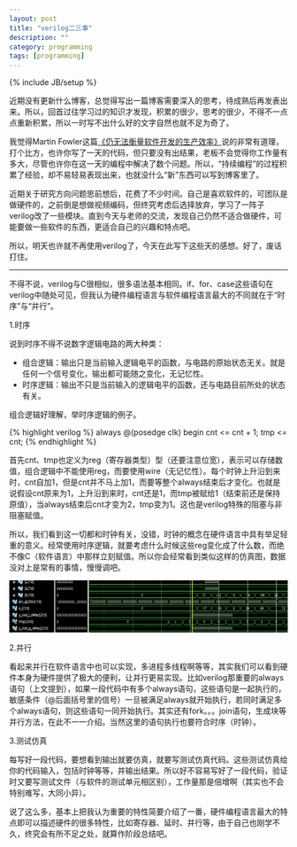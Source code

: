 ```yaml
---
layout: post
title: "verilog二三事"
description: ""
category: programming
tags: [programming]
---
```

{% include JB/setup %}


近期没有更新什么博客，总觉得写出一篇博客需要深入的思考，待成熟后再发表出来。所以，回首过往学习过的知识才发现，积累的很少，思考的很少，不得不一点点重新积累，所以一时写不出什么好的文字自然也就不足为奇了。

我觉得Martin Fowler这篇[《仍无法衡量软件开发的生产效率》](http://blog.jobbole.com/47503/)说的非常有道理，打个比方，也许你写了一天的代码，但只要没有出结果，老板不会觉得你工作量有多大，尽管也许你在这一天的编程中解决了数个问题。所以，“持续编程”的过程积累了经验，却不易轻易表现出来，也就没什么“新”东西可以写到博客里了。

近期关于研究方向问题思前想后，花费了不少时间。自己是喜欢软件的，可团队是做硬件的，之前倒是想做视频编码，但终究考虑后选择放弃，学习了一阵子verilog改了一些模块。直到今天与老师的交流，发现自己仍然不适合做硬件，可能要做一些软件的东西，更适合自己的兴趣和特点吧。

所以，明天也许就不再使用verilog了，今天在此写下这些天的感想。好了，废话打住。

* * *


不得不说，verilog与C很相似，很多语法基本相同。if、for、case这些语句在verilog中随处可见，但我认为硬件编程语言与软件编程语言最大的不同就在于“时序”与“并行”。

1.时序

说到时序不得不说数字逻辑电路的两大种类：

 - 组合逻辑：输出只是当前输入逻辑电平的函数，与电路的原始状态无关。就是任何一个信号变化，输出都可能随之变化，无记忆性。
 - 时序逻辑：输出不只是当前输入的逻辑电平的函数，还与电路目前所处的状态有关。

组合逻辑好理解，举时序逻辑的例子。

{% highlight verilog %}
always @(posedge clk) begin
     cnt <= cnt + 1;
     tmp <= cnt;
{% endhighlight %}

首先cnt、tmp也定义为reg（寄存器类型）型（还要注意位宽），表示可以存储数值，组合逻辑中不能使用reg，而要使用wire（无记忆性）。每个时钟上升沿到来时，cnt自加1，但是cnt并不马上加1，而要等整个always结束后才变化。也就是说假设cnt原来为1，上升沿到来时，cnt还是1，而tmp被赋给1（结束前还是保持原值），当always结束后cnt才变为2，tmp变为1。这也是verilog特殊的阻塞与非阻塞赋值。

所以，我们看到这一切都和时钟有关，没错，时钟的概念在硬件语言中具有举足轻重的意义。经常使用时序逻辑，就要考虑什么时候这些reg变化成了什么数，而绝不像C（软件语言）中那样立刻赋值。所以你会经常看到类似这样的仿真图，数据没对上是常有的事情，慢慢调吧。

<section>
<p><img src="/images/blogImgs/time.jpg" width='580' height='94'></p>
</section>

2.并行

看起来并行在软件语言中也可以实现，多进程多线程啊等等，其实我们可以看到硬件本身为硬件提供了极大的便利，让并行更易实现。比如verilog那重要的always语句（上文提到），如果一段代码中有多个always语句，这些语句是一起执行的，敏感条件（@后面括号里的信号）一旦被满足always就开始执行，若同时满足多个always语句，则这些语句一同开始执行。其实还有fork。。。join语句，生成块等并行方法，在此不一一介绍。当然这里的语句执行也要符合时序（时钟）。

3.测试仿真

每写好一段代码，要想看到输出就要仿真，就要写测试仿真代码。这些测试仿真给你的代码输入，包括时钟等等，并输出结果。所以好不容易写好了一段代码，验证时又要写测试文件（与软件的测试单元相区别），工作量那是倍增啊（其实也不会特别难写，大同小异）。

说了这么多，基本上把我认为重要的特性简要介绍了一番，硬件编程语言最大的特点即可以描述硬件的很多特性，比如寄存器、延时、并行等，由于自己也刚学不久，终究会有所不足之处，就算作阶段总结吧。
